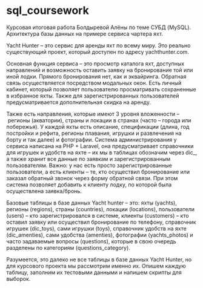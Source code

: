 # sql_coursework
Курсовая итоговая работа Болдыревой Алёны по теме СУБД (MySQL). Архитектура базы данных на примере сервиса чартера яхт.

Yacht Hunter – это сервис для аренды яхт по всему миру. Это реально существующий проект, который доступен по адресу yachthunter.com.

Основная функция сервиса – это просмотр каталога яхт, доступных направлений и возможность оставить заявку на бронирование той или иной лодки. Прямого бронирования нет, как и эквайринга. Обратная связь осуществляется посредством модальных окон. Есть личный кабинет, который позволяет пользователю просматривать сохраненные в избранное яхты. Также для зарегистрированных пользователей предусматривается дополнительная скидка на аренду. 

Также есть направления, которые имеют 3 уровня вложенности – регионы (акватории), страны и локации в странах (часто – города или побережья). У каждой яхты есть описание, спецификации (длина, год постройки и рефита, регионы плавания, игрушки и развлечения на борту и так далее) и фотографии. Система администрирования у сервиса написана на PHP + Laravel, она предусматривает справочники для игрушек и удобств на яхте – их мы в таблицах обозначим через dic_, а также хранит все данные по заявкам и зарегистрированным пользователям. Важно: у нас есть просто зарегистрированные пользователи, а есть клиенты – те, кто осуществил бронирование или заказал обратный звонок через форму обратной связи. При этом система позволяет добавить к клиенту лодку, по которой была осуществлена заявка/бронь.

Базовые таблицы в базе данных Yacht hunter – это: яхты (yachts), регионы (regions), страны (countries), локации (locations), пользователи (users) – кто зарегистрировался в системе, клиенты (customers) – кто оставил заявку или осуществил бронирование по телефону, справочник игрушек (dic_toys), сами игрушки (toys), справочник удобств на яхте (dic_amenties), сами удобства (amenties), фотографии (yachts_photos) и часто задаваемые вопросы (questions), которые в свою очередь разделены по категориям (questions_category).

Разумеется, это далеко не все таблицы в базе данных Yacht Hunter, но для курсового проекта мы рассмотрим именно их. Опишем каждую таблицу, заполним их тестовыми данными и напишем скрипты для выборок.
